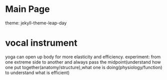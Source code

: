 # Main Page
theme: jekyll-theme-leap-day
# vocal instrument
yoga can open up body for more elasticity and efficiency.
experiment: from one extreme side to another and always pass the midpoint(understand how one put together(anatomy/structure),what one is doing(physiology/function) to understand what is efficient)
